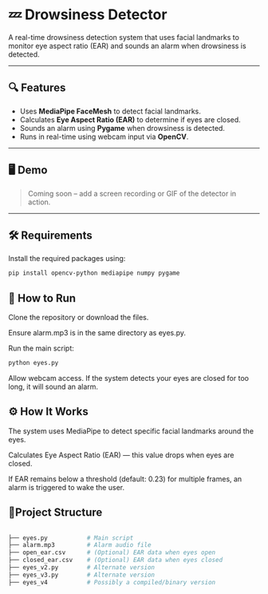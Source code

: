 # 💤 Drowsiness Detector

A real-time drowsiness detection system that uses facial landmarks to monitor eye aspect ratio (EAR) and sounds an alarm when drowsiness is detected.

---

## 🔍 Features

- Uses **MediaPipe FaceMesh** to detect facial landmarks.
- Calculates **Eye Aspect Ratio (EAR)** to determine if eyes are closed.
- Sounds an alarm using **Pygame** when drowsiness is detected.
- Runs in real-time using webcam input via **OpenCV**.

---

## 🖥️ Demo

> Coming soon – add a screen recording or GIF of the detector in action.

---

## 🛠️ Requirements

Install the required packages using:

```bash
pip install opencv-python mediapipe numpy pygame
```

## 🚀 How to Run

Clone the repository or download the files.

Ensure alarm.mp3 is in the same directory as eyes.py.

Run the main script:

```bash
python eyes.py
```
Allow webcam access. If the system detects your eyes are closed for too long, it will sound an alarm.

## ⚙️ How It Works

The system uses MediaPipe to detect specific facial landmarks around the eyes.

Calculates Eye Aspect Ratio (EAR) — this value drops when eyes are closed.

If EAR remains below a threshold (default: 0.23) for multiple frames, an alarm is triggered to wake the user.

## 📁Project Structure
```bash

├── eyes.py           # Main script
├── alarm.mp3         # Alarm audio file
├── open_ear.csv      # (Optional) EAR data when eyes open
├── closed_ear.csv    # (Optional) EAR data when eyes closed
├── eyes_v2.py        # Alternate version
├── eyes_v3.py        # Alternate version
├── eyes_v4           # Possibly a compiled/binary version
```
